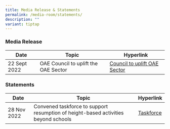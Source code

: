 ```yaml
---
title: Media Release & Statements
permalink: /media-room/statements/
description: ""
variant: tiptap
---
```

### Media Release

| Date | Topic | Hyperlink |
| -------- | -------- | -------- |
| 22 Sept 2022     |OAE Council to uplift the OAE Sector     | [Council to uplift OAE Sector](/files/m%20-%20oae%20council%20to%20uplift%20the%20oae%20sector.pdf)     |

### Statements

| Date               | Topic     | Hyperlink |
| --------          | -------- | -------- |
| 28 Nov 2022 |Convened taskforce to support resumption of height-based activities beyond schools| [Taskforce](/files/s%20-%20taskforce.pdf)     |